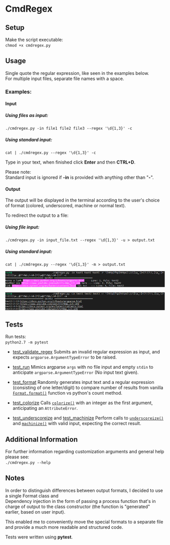 # CmdRegex

## Setup

Make the script executable:  
`chmod +x cmdregex.py`

## Usage

Single quote the regular expression, like seen in the examples below.  
For multiple input files, separate file names with a space.

### Examples:  

#### Input
##### Using files as input:  
`./cmdregex.py -in file1 file2 file3 --regex '\d{1,3}' -c`  
##### Using standard input:  
`cat | ./cmdregex.py --regex '\d{1,3}' -c`  

Type in your text, when finished click **Enter** and then **CTRL+D**.  

Please note:  
Standard input is ignored if **-in** is provided with anything other than "**-**".
#### Output
The output will be displayed in the terminal according to the user's choice of format (colored, underscored, machine or normal text).  

To redirect the output to a file:  
##### Using file input:  
`./cmdregex.py -in input_file.txt --regex '\d{1,3}' -u > output.txt`  
##### Using standard input:  
`cat | ./cmdregex.py --regex '\d{1,3}' -m > output.txt`  

![](screenshots/1.PNG)

![](screenshots/2.PNG)

## Tests

Run tests:  
`python2.7 -m pytest`

* [test_validate_regex](tests/test_cmdregex.py) Submits an invalid regular expression as input, and expects `argparse.ArgumentTypeError` to be raised.

* [test_run](tests/test_cmdregex.py) Mimics argparse `args` with no file input and empty `stdin` to anticipate `argparse.ArgumentTypeError` (No input text given).

* [test_format](tests/test_formats.py) Randomly generates input text and a regular expression (consisting of one letter/digit) to compare number of results from vanilla [`Format.format()`](formats.py) function vs python's count method.

* [test_colorize](tests/test_special_formats.py) Calls [`colorize()`](special_formats.py) with an integer as the first argument, anticipating an `AttributeError`.

* [test_underscoreize](tests/test_special_formats.py) and [test_machinize](tests/test_special_formats.py) Perform calls to [`underscoreize()`](special_formats.py) and [`machinize()`](special_formats.py) with valid input, expecting the correct result.

## Additional Information  
For further information regarding customization arguments and general help please see:  
`./cmdregex.py --help`
 
## Notes

In order to distinguish differences between output formats, 
I decided to use a single Format class and  
Dependency injection in the form of passing a process function that's in charge of output to the class constructor (the function is "generated" earlier, based on user input).

This enabled me to conveniently move the special formats to a separate file and provide a much more readable and structured code.

Tests were written using **pytest**.
